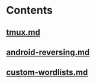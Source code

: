 # Contents

## [tmux.md](tmux.md)

## [android-reversing.md](android-reversing.md)

## [custom-wordlists.md](custom-wordlists.md)
